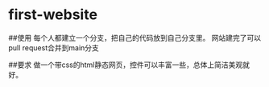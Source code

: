 # first-website
##使用
每个人都建立一个分支，把自己的代码放到自己分支里。
网站建完了可以pull request合并到main分支

##要求
做一个带css的html静态网页，控件可以丰富一些，总体上简洁美观就好。
